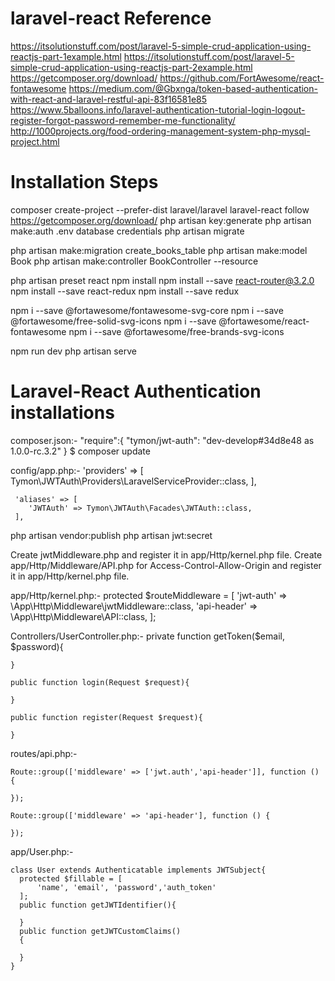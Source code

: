 # laravel-react Reference

  https://itsolutionstuff.com/post/laravel-5-simple-crud-application-using-reactjs-part-1example.html
  https://itsolutionstuff.com/post/laravel-5-simple-crud-application-using-reactjs-part-2example.html
  https://getcomposer.org/download/
  https://github.com/FortAwesome/react-fontawesome
  https://medium.com/@Gbxnga/token-based-authentication-with-react-and-laravel-restful-api-83f16581e85
  https://www.5balloons.info/laravel-authentication-tutorial-login-logout-register-forgot-password-remember-me-functionality/
  http://1000projects.org/food-ordering-management-system-php-mysql-project.html

# Installation Steps

  composer create-project --prefer-dist laravel/laravel laravel-react
  follow https://getcomposer.org/download/
  php artisan key:generate
  php artisan make:auth
  .env database credentials
  php artisan migrate
 
  php artisan make:migration create_books_table
  php artisan make:model Book
  php artisan make:controller BookController --resource

  php artisan preset react
  npm install
  npm install --save react-router@3.2.0
  npm install --save react-redux
  npm install --save redux

  npm i --save @fortawesome/fontawesome-svg-core
  npm i --save @fortawesome/free-solid-svg-icons
  npm i --save @fortawesome/react-fontawesome
  npm i --save @fortawesome/free-brands-svg-icons

  npm run dev
  php artisan serve

# Laravel-React Authentication installations

  composer.json:-
    "require":{
      "tymon/jwt-auth": "dev-develop#34d8e48 as 1.0.0-rc.3.2"
    }
  $ composer update

  config/app.php:-
    'providers' => [
        Tymon\JWTAuth\Providers\LaravelServiceProvider::class,
     ],

     'aliases' => [
        'JWTAuth' => Tymon\JWTAuth\Facades\JWTAuth::class,
     ],
  php artisan vendor:publish
  php artisan jwt:secret

  Create jwtMiddleware.php and register it in app/Http/kernel.php file.
  Create app/Http/Middleware/API.php for Access-Control-Allow-Origin and register it in app/Http/kernel.php file.

  app/Http/kernel.php:-
  protected $routeMiddleware = [
    'jwt-auth' => \App\Http\Middleware\jwtMiddleware::class,
    'api-header' => \App\Http\Middleware\API::class,
  ];

  Controllers/UserController.php:-
    private function getToken($email, $password){

    }

    public function login(Request $request){

    }

    public function register(Request $request){

    }

  routes/api.php:-

    Route::group(['middleware' => ['jwt.auth','api-header']], function () {

    });

    Route::group(['middleware' => 'api-header'], function () {

    });

  app/User.php:-

    class User extends Authenticatable implements JWTSubject{
      protected $fillable = [
          'name', 'email', 'password','auth_token'
      ];
      public function getJWTIdentifier(){

      }
      public function getJWTCustomClaims()
      {

      }
    }
